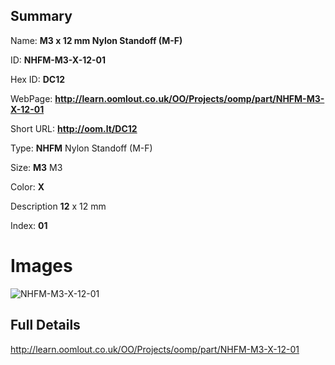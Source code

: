 

## Summary
 
Name: __M3 x 12 mm Nylon Standoff (M-F)__

ID: __NHFM-M3-X-12-01__

Hex ID: __DC12__

WebPage: __http://learn.oomlout.co.uk/OO/Projects/oomp/part/NHFM-M3-X-12-01__

Short URL: __http://oom.lt/DC12__


Type: __NHFM__ Nylon Standoff (M-F) 

Size: __M3__ M3 

Color: __X__  

Description __12__ x 12 mm 

Index: __01__


# Images
![NHFM-M3-X-12-01](http://oomlout.com/oomp-gen/parts/NHFM-M3-X-12-01/NHFM-M3-X-12-01_420.jpg)



## Full Details

 http://learn.oomlout.co.uk/OO/Projects/oomp/part/NHFM-M3-X-12-01














